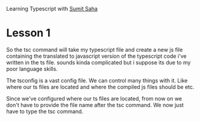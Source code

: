 Learning Typescript with [Sumit Saha](https://www.youtube.com/playlist?list=PLHiZ4m8vCp9PgOOjdyNpc6AoBmKNrp_u3)

# Lesson 1

So the tsc command will take my typescript file and create a new js file containing the translated to javascript version of the typescript code i've written in the ts file.
sounds kinda complicated but i suppose its due to my poor language skills.

The tsconfig is a vast config file. We can control many things with it. Like where our ts files are located and where the compiled js files should be etc.

Since we've configured where our ts files are located, from now on we don't have to provide the file name after the tsc command. We now just have to type the tsc command.
